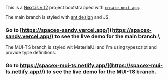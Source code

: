 This is a [Next.js v 12](https://nextjs.org/) project bootstrapped with [`create-next-app`](https://github.com/vercel/next.js/tree/canary/packages/create-next-app).

The main branch is styled with [ant design](https://ant.design/) and JS.
### Go to [https://spacex-sandy.vercel.app/](https://spacex-sandy.vercel.app/) to see the live demo for the main branch.\




The MUI-TS branch is styled wit MaterialUI and I'm using typescript and provide type definitions.
### Go to https://spacex-mui-ts.netlify.app/](https://spacex-mui-ts.netlify.app//) to see the live demo for the MUI-TS branch.

